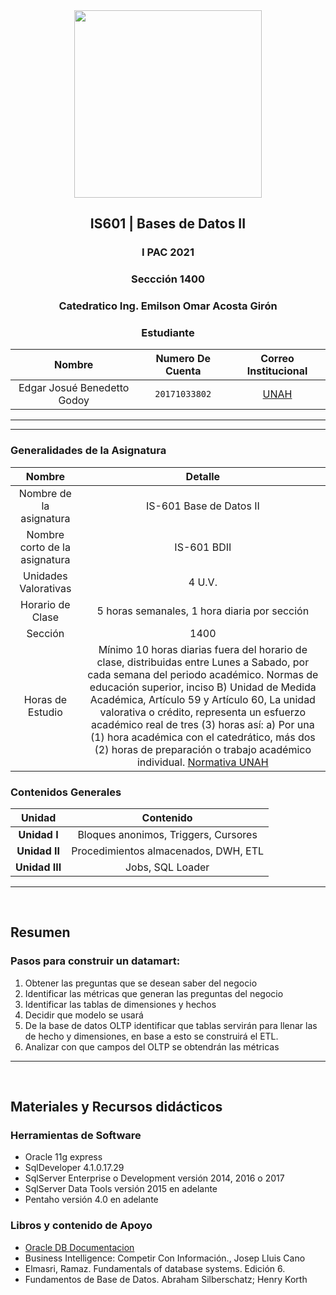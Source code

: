 <div align="center">
    <img src="https://www.hn.cl/wp-content/uploads/2020/11/BDM-1.png" width="300px"> </img> 
    
<!-- Encabezado -->
## IS601 | Bases de Datos II
### I PAC 2021  
### Seccción 1400
### Catedratico **Ing. Emilson Omar Acosta Girón**

### Estudiante 
| Nombre | Numero De Cuenta | Correo Institucional |
|:-------------:| :-----:|:-----:|
| Edgar Josué Benedetto Godoy | `20171033802` | [UNAH](mailto:edgar.benedetto@unah.hn) |

</div>

_______
_______

### Generalidades de la Asignatura

| Nombre | Detalle |
|:------:|:-------:|
| Nombre de la asignatura | IS-601 Base de Datos II |
| Nombre corto de la asignatura | IS-601 BDII |
| Unidades Valorativas | 4 U.V. |
| Horario de Clase | 5 horas semanales, 1 hora diaria por sección | 
| Sección | 1400 | 
| Horas de Estudio | Mínimo 10 horas diarias fuera del horario de clase, distribuidas entre Lunes a Sabado, por cada semana del periodo académico. Normas de educación superior, inciso B) Unidad de Medida Académica, Artículo 59 y Artículo 60, La unidad valorativa o crédito, representa un esfuerzo académico real de tres (3) horas así: a) Por una (1) hora  académica con el catedrático, más dos (2) horas de preparación o trabajo académico individual. [Normativa UNAH](https://des.unah.edu.hn/repositorio/normativa) 

### Contenidos Generales
| Unidad | Contenido |
|:------:|:---------:|
| **Unidad I** | Bloques anonimos, Triggers, Cursores  |
| **Unidad II**| Procedimientos almacenados, DWH, ETL  |
| **Unidad III**| Jobs, SQL Loader |

______

<br>

## Resumen
### Pasos para construir un datamart:
1. Obtener las preguntas que se desean saber del negocio 
2. Identificar las métricas que generan las preguntas del negocio
3. Identificar las tablas de dimensiones y hechos
4. Decidir que modelo se usará
5. De la base de datos OLTP identificar que tablas servirán para llenar las de hecho y 
dimensiones, en base a esto se construirá el ETL.
6. Analizar con que campos del OLTP se obtendrán las métricas
______

<br>

## Materiales y Recursos didácticos

### Herramientas de Software
* Oracle 11g express
* SqlDeveloper 4.1.0.17.29
* SqlServer Enterprise o Development versión 2014, 2016 o 2017
* SqlServer Data Tools versión 2015 en adelante
* Pentaho versión 4.0 en adelante

### Libros y contenido de Apoyo
* [Oracle DB Documentacion](https://docs.oracle.com/cd/E11882_01/index.htm)
* Business Intelligence: Competir Con Información., Josep Lluis Cano
* Elmasri, Ramaz. Fundamentals of database systems. Edición 6.
* Fundamentos de Base de Datos. Abraham Silberschatz; Henry Korth
